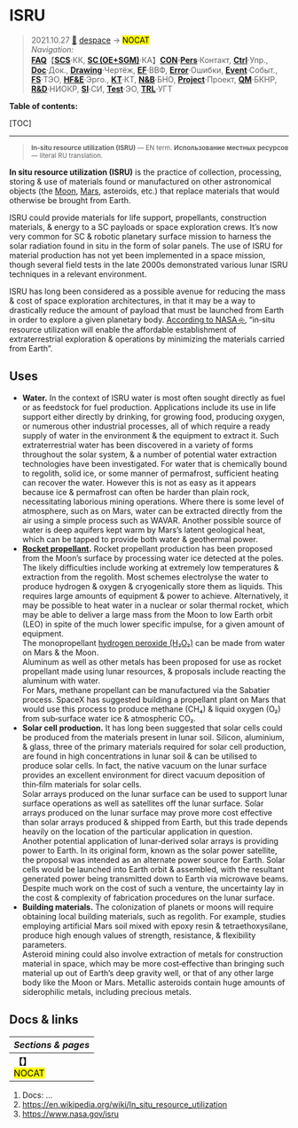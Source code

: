 # ISRU
> 2021.10.27 [🚀](../../index/index.md) [despace](index.md) → [](.md) <mark>NOCAT</mark>  
> *Navigation:*  
> **[FAQ](faq.md)**【**[SCS](scs.md)**·КК, **[SC (OE+SGM)](sc.md)**·КА】**[CON](contact.md)·[Pers](person.md)**·Контакт, **[Ctrl](control.md)**·Упр., **[Doc](doc.md)**·Док., **[Drawing](drawing.md)**·Чертёж, **[EF](ef.md)**·ВВФ, **[Error](error.md)**·Ошибки, **[Event](event.md)**·Событ., **[FS](fs.md)**·ТЭО, **[HF&E](hfe.md)**·Эрго., **[KT](kt.md)**·КТ, **[N&B](nnb.md)**·БНО, **[Project](project.md)**·Проект, **[QM](qm.md)**·БКНР, **[R&D](rnd.md)**·НИОКР, **[SI](si.md)**·СИ, **[Test](test.md)**·ЭО, **[TRL](trl.md)**·УГТ

**Table of contents:**

[TOC]

---

> <small>**In‑situ resource utilization (ISRU)** — EN term. **Использование местных ресурсов** — literal RU translation.</small>

**In situ resource utilization (ISRU)** is the practice of collection, processing, storing & use of materials found or manufactured on other astronomical objects (the [Moon](moon.md), [Mars](mars.md), asteroids, etc.) that replace materials that would otherwise be brought from Earth.

ISRU could provide materials for life support, propellants, construction materials, & energy to a SC payloads or space exploration crews. It’s now very common for SC & robotic planetary surface mission to harness the solar radiation found in situ in the form of solar panels. The use of ISRU for material production has not yet been implemented in a space mission, though several field tests in the late 2000s demonstrated various lunar ISRU techniques in a relevant environment.

ISRU has long been considered as a possible avenue for reducing the mass & cost of space exploration architectures, in that it may be a way to drastically reduce the amount of payload that must be launched from Earth in order to explore a given planetary body. [According to NASA ⎆](https://www.nasa.gov/centers/ames/research/technology-onepagers/in-situ_resource_Utiliza14.html), “in‑situ resource utilization will enable the affordable establishment of extraterrestrial exploration & operations by minimizing the materials carried from Earth”.

## Uses

   - **Water.** In the context of ISRU water is most often sought directly as fuel or as feedstock for fuel production. Applications include its use in life support either directly by drinking, for growing food, producing oxygen, or numerous other industrial processes, all of which require a ready supply of water in the environment & the equipment to extract it. Such extraterrestrial water has been discovered in a variety of forms throughout the solar system, & a number of potential water extraction technologies have been investigated. For water that is chemically bound to regolith, solid ice, or some manner of permafrost, sufficient heating can recover the water. However this is not as easy as it appears because ice & permafrost can often be harder than plain rock, necessitating laborious mining operations. Where there is some level of atmosphere, such as on Mars, water can be extracted directly from the air using a simple process such as WAVAR. Another possible source of water is deep aquifers kept warm by Mars’s latent geological heat, which can be tapped to provide both water & geothermal power.
   - **[Rocket propellant](ps.md).** Rocket propellant production has been proposed from the Moon’s surface by processing water ice detected at the poles. The likely difficulties include working at extremely low temperatures & extraction from the regolith. Most schemes electrolyse the water to produce hydrogen & oxygen & cryogenically store them as liquids. This requires large amounts of equipment & power to achieve. Alternatively, it may be possible to heat water in a nuclear or solar thermal rocket, which may be able to deliver a large mass from the Moon to low Earth orbit (LEO) in spite of the much lower specific impulse, for a given amount of equipment.<br> The monopropellant [hydrogen peroxide (H₂O₂)](hydrogen.md) can be made from water on Mars & the Moon.<br> Aluminum as well as other metals has been proposed for use as rocket propellant made using lunar resources, & proposals include reacting the aluminum with water.<br> For Mars, methane propellant can be manufactured via the Sabatier process. SpaceX has suggested building a propellant plant on Mars that would use this process to produce methane (CH₄) & liquid oxygen (O₂) from sub‑surface water ice & atmospheric CO₂.
   - **Solar cell production.** It has long been suggested that solar cells could be produced from the materials present in lunar soil. Silicon, aluminium, & glass, three of the primary materials required for solar cell production, are found in high concentrations in lunar soil & can be utilised to produce solar cells. In fact, the native vacuum on the lunar surface provides an excellent environment for direct vacuum deposition of thin‑film materials for solar cells.<br> Solar arrays produced on the lunar surface can be used to support lunar surface operations as well as satellites off the lunar surface. Solar arrays produced on the lunar surface may prove more cost effective than solar arrays produced & shipped from Earth, but this trade depends heavily on the location of the particular application in question.<br> Another potential application of lunar‑derived solar arrays is providing power to Earth. In its original form, known as the solar power satellite, the proposal was intended as an alternate power source for Earth. Solar cells would be launched into Earth orbit & assembled, with the resultant generated power being transmitted down to Earth via microwave beams. Despite much work on the cost of such a venture, the uncertainty lay in the cost & complexity of fabrication procedures on the lunar surface.
   - **Building materials.** The colonization of planets or moons will require obtaining local building materials, such as regolith. For example, studies employing artificial Mars soil mixed with epoxy resin & tetraethoxysilane, produce high enough values of strength, resistance, & flexibility parameters.<br> Asteroid mining could also involve extraction of metals for construction material in space, which may be more cost‑effective than bringing such material up out of Earth’s deep gravity well, or that of any other large body like the Moon or Mars. Metallic asteroids contain huge amounts of siderophilic metals, including precious metals.



## Docs & links
|*Sections & pages*|
|:-|
|**【[](.md)】**<br> <mark>NOCAT</mark>|

   1. Docs: …
   1. <https://en.wikipedia.org/wiki/In_situ_resource_utilization>
   1. <https://www.nasa.gov/isru>
